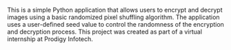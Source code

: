 This is a simple Python application that allows users to encrypt and decrypt images using a basic randomized 
pixel shuffling algorithm. The application uses a user-defined seed value to control the 
randomness of the encryption and decryption process. This project was created as part of a virtual internship
at Prodigy Infotech.

